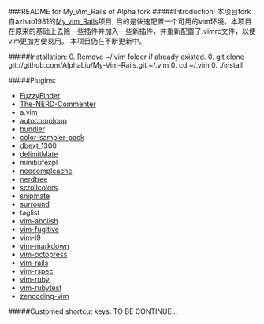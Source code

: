 ###README for My_Vim_Rails of Alpha fork
#####Introduction:
本项目fork自azhao1981的[My_vim_Rails](https://github.com/azhao1981/My-Vim-Rails)项目, 目的是快速配置一个可用的vim环境。本项目在原来的基础上去除一些插件并加入一些新插件，并重新配置了.vimrc文件，以使vim更加方便易用。
本项目仍在不断更新中。

#####Installation:
0. Remove ~/.vim folder if already existed.
0. git clone git://github.com/AlphaLiu/My-Vim-Rails.git ~/.vim
0. cd ~/.vim 
0. ./install

#####Plugins:
* [FuzzyFinder](https://github.com/vim-scripts/FuzzyFinder)
* [The-NERD-Commenter](https://github.com/vim-scripts/The-NERD-Commenter)
* a.vim
* [autocomplpop](https://github.com/vim-scripts/AutoComplPop)
* [bundler](https://github.com/tpope/vim-bundler)
* [color-sampler-pack](https://github.com/vim-scripts/Color-Sampler-Pack)
* dbext_1300
* [delimitMate](https://github.com/Raimondi/delimitMate)
* minibufexpl
* [neocomplcache](https://github.com/Shougo/neocomplcache)
* [nerdtree](https://github.com/scrooloose/nerdtree)
* [scrollcolors](https://github.com/vim-scripts/ScrollColors)
* [snipmate](https://github.com/AlphaLiu/my_snipMate.vim)
* [surround](https://github.com/tpope/vim-surround)
* taglist
* [vim-abolish](https://github.com/tpope/vim-abolish)
* [vim-fugitive](https://github.com/tpope/vim-fugitive)
* vim-l9
* [vim-markdown](https://github.com/tpope/vim-markdown)
* [vim-octopress](https://github.com/tangledhelix/vim-octopress)
* [vim-rails](https://github.com/tpope/vim-rails)
* [vim-rspec](https://github.com/taq/vim-rspec)
* [vim-ruby](https://github.com/vim-ruby/vim-ruby)
* [vim-rubytest](https://github.com/janx/vim-rubytest)
* [zencoding-vim](https://github.com/mattn/zencoding-vim)

#####Customed shortcut keys:
TO BE CONTINUE...
